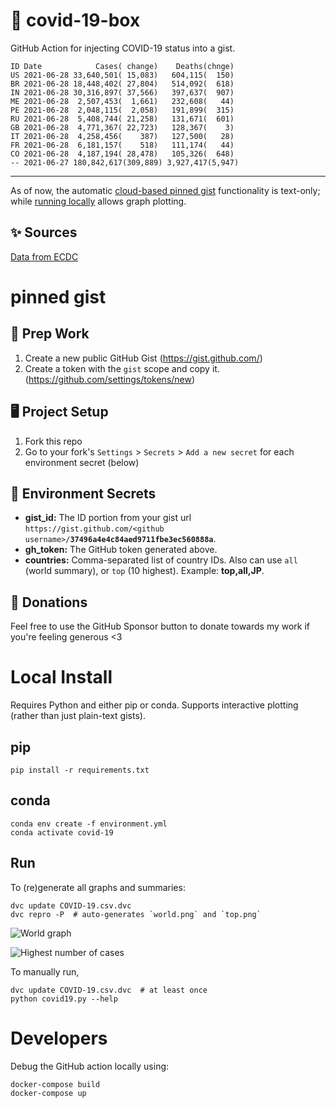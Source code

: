 # 🏥 covid-19-box

GitHub Action for injecting COVID-19 status into a gist.

```
ID Date            Cases( change)    Deaths(chnge)
US 2021-06-28 33,640,501( 15,083)   604,115(  150)
BR 2021-06-28 18,448,402( 27,804)   514,092(  618)
IN 2021-06-28 30,316,897( 37,566)   397,637(  907)
ME 2021-06-28  2,507,453(  1,661)   232,608(   44)
PE 2021-06-28  2,048,115(  2,058)   191,899(  315)
RU 2021-06-28  5,408,744( 21,258)   131,671(  601)
GB 2021-06-28  4,771,367( 22,723)   128,367(    3)
IT 2021-06-28  4,258,456(    387)   127,500(   28)
FR 2021-06-28  6,181,157(    518)   111,174(   44)
CO 2021-06-28  4,187,194( 28,478)   105,326(  648)
-- 2021-06-27 180,842,617(309,889) 3,927,417(5,947)
```

---

As of now, the automatic [cloud-based pinned gist](#pinned-gist) functionality is text-only;
while [running locally](#local-install) allows graph plotting.

## ✨ Sources

[Data from ECDC](https://www.ecdc.europa.eu/en/publications-data/download-todays-data-geographic-distribution-covid-19-cases-worldwide)

# pinned gist

## 🎒 Prep Work
1. Create a new public GitHub Gist (https://gist.github.com/)
1. Create a token with the `gist` scope and copy it. (https://github.com/settings/tokens/new)

## 🖥 Project Setup
1. Fork this repo
1. Go to your fork's `Settings` > `Secrets` > `Add a new secret` for each environment secret (below)

## 🤫 Environment Secrets
- **gist_id:** The ID portion from your gist url `https://gist.github.com/<github username>/`**`37496a4e4c84aed9711fbe3ec560888a`**.
- **gh_token:** The GitHub token generated above.
- **countries:** Comma-separated list of country IDs. Also can use `all` (world summary), or `top` (10 highest). Example: **top,all,JP**.

## 💸 Donations

Feel free to use the GitHub Sponsor button to donate towards my work if you're feeling generous <3

# Local Install

Requires Python and either pip or conda. Supports interactive plotting (rather than just plain-text gists).

## pip

```
pip install -r requirements.txt
```

## conda

```
conda env create -f environment.yml
conda activate covid-19
```

## Run

To (re)generate all graphs and summaries:

```
dvc update COVID-19.csv.dvc
dvc repro -P  # auto-generates `world.png` and `top.png`
```

![World graph](world.png)

![Highest number of cases](top.png)

To manually run,

```
dvc update COVID-19.csv.dvc  # at least once
python covid19.py --help
```

# Developers

Debug the GitHub action locally using:

```
docker-compose build
docker-compose up
```
